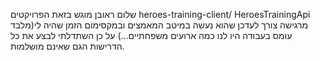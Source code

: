 שלום ראובן
מוגש בזאת הפרויקטים heroes-training-client/ HeroesTrainingApi
מרגישה צורך לעדכן שהוא נעשה במיטב המאמצים ובמקסימום הזמן שהיה לי(מלבד עומס בעבודה היו לנו כמה ארועים משפחתיים...)
על כן השתדלתי לבצע את כל הדרישות הגם שאינם מושלמות.



